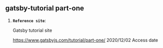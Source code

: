 ## gatsby-tutorial part-one

1.  **`Reference site`**: 

    Gatsby tutorial site

    https://www.gatsbyjs.com/tutorial/part-one/  2020/12/02 Access date